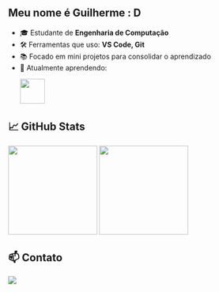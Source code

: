 ## Meu nome é Guilherme : D
- 🎓 Estudante de **Engenharia de Computação**
- 🛠️ Ferramentas que uso: **VS Code, Git**
- 📚 Focado em mini projetos para consolidar o aprendizado
- 🚀 Atualmente aprendendo:
<div display='inline'>
&nbsp;&nbsp;&nbsp;&nbsp;&nbsp;&nbsp;<img width='50' height='50' src="https://cdn.jsdelivr.net/gh/devicons/devicon@latest/icons/python/python-original.svg" />
</div>

## 📈 GitHub Stats
<p align="left">
  <img height="180em" src="https://github-readme-stats.vercel.app/api?username=GuilhermeWilliamofc&show_icons=true&hide_border=true&theme=tokyonight" />
  <img height="180em" src="https://github-readme-stats.vercel.app/api/top-langs/?username=GuilhermeWilliamofc&layout=compact&hide_border=true&theme=tokyonight"/>
</p>


## 📫 Contato
<a href="mailto:desouzarodrigueswilliam@gmail.com">
<img src="https://img.shields.io/badge/Gmail-D14836?style=for-the-badge&logo=gmail&logoColor=white">
</a>

<!--
**GuilhermeWilliamofc/GuilhermeWilliamofc** is a ✨ _special_ ✨ repository because its `README.md` (this file) appears on your GitHub profile.

Here are some ideas to get you started:

- 🔭 I’m currently working on ...
- 🌱 I’m currently learning ...
- 👯 I’m looking to collaborate on ...
- 🤔 I’m looking for help with ...
- 💬 Ask me about ...
- 📫 How to reach me: ...
- 😄 Pronouns: ...
- ⚡ Fun fact: ...
-->
